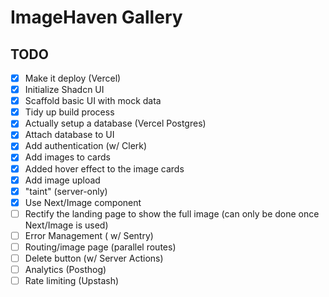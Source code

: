 # ImageHaven Gallery

## TODO

- [x] Make it deploy (Vercel)
- [x] Initialize Shadcn UI
- [x] Scaffold basic UI with mock data
- [x] Tidy up build process
- [x] Actually setup a database (Vercel Postgres)
- [x] Attach database to UI
- [x] Add authentication (w/ Clerk)
- [x] Add images to cards
- [x] Added hover effect to the image cards
- [x] Add image upload
- [x] "taint" (server-only)
- [x] Use Next/Image component
- [ ] Rectify the landing page to show the full image (can only be done once Next/Image is used)
- [ ] Error Management ( w/ Sentry)
- [ ] Routing/image page (parallel routes)
- [ ] Delete button (w/ Server Actions)
- [ ] Analytics (Posthog)
- [ ] Rate limiting (Upstash)
